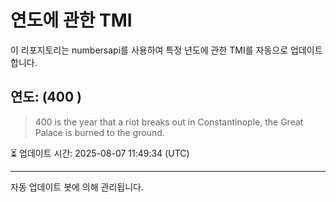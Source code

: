 
# 연도에 관한 TMI

이 리포지토리는 numbersapi를 사용하여 특정 년도에 관한 TMI를 자동으로 업데이트합니다.

## 연도: (400 )
> 400 is the year that a riot breaks out in Constantinople, the Great Palace is burned to the ground.

⏳ 업데이트 시간: 2025-08-07 11:49:34 (UTC)

---
자동 업데이트 봇에 의해 관리됩니다.
